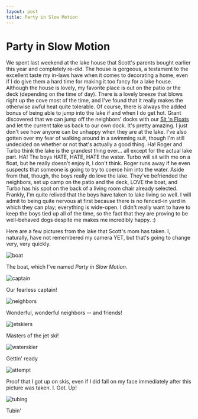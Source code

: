 ```yaml
---
layout: post
title: Party in Slow Motion
---
```


Party in Slow Motion
===================
We spent last weekend at the lake house that Scott's parents bought earlier this year and completely re-did. The house is gorgeous, a testament to the excellent taste my in-laws have when it comes to decorating a home, even if I do give them a 
hard time for making it too fancy for a lake house. Although the house is lovely, my favorite place is out on the patio or the deck (depending on the time of day). There is a lovely breeze that blows right up the cove most of the time, 
and I've found that it really makes the otherwise awful heat quite tolerable. Of course, there is always the added bonus of being able to jump into the lake if and when I do get hot. Grant discovered that we can jump off the neighbors' 
docks with our [Sit 'n Floats](http://www.amazon.com/dp/B000OV0X4S/ref=asc_df_B000OV0X4S2052471?smid=A3BFTJF7TA5CPX&tag=hyprod-20&linkCode=asn&creative=395129&creativeASIN=B000OV0X4S&hvpos=1o4&hvexid=&hvnetw=g&hvrand=6301643011048671890&hvpone=&hvptwo=&hvqmt=)
and let the current take us back to our own dock. It's pretty amazing. I just don't see how anyone can be unhappy when they are at the lake. I've also gotten over my fear of walking around in a swimming suit, though I'm still undecided on whether or not that's actually a good thing. Ha! 
Roger and Turbo think the lake is the grandest thing ever... all except for the actual lake part. HA! The boys HATE, HATE, HATE the water. Turbo will sit with me on a float, but he really doesn't enjoy it, I don't think. Roger runs 
away if he even suspects that someone is going to try to coerce him into the water. Aside from that, though, the boys really do love the lake. They've befriended the neighbors, set up camp on the patio and the deck, LOVE the boat, 
and Turbo has his spot on the back of a living room chair already selected. Frankly, I'm quite relived that the boys have taken to lake living so well. I will admit to being quite nervous at first because there is no fenced-in yard
in which they can play; everything is wide-open. I didn't really want to have to keep the boys tied up all of the time, so the fact that they are proving to be well-behaved dogs despite me makes me incredibly happy. :) 

Here are a few pictures from the lake that Scott's mom has taken. I, naturally, have not remembered my camera YET, but that's going to change very, very quickly. 

![boat](http://i1230.photobucket.com/albums/ee481/ptkatz/Blog%20Pictures/IMG_4599.jpg)

The boat, which I've named *Party in Slow Motion.*

![captain](http://i1230.photobucket.com/albums/ee481/ptkatz/Blog%20Pictures/IMG_4609.jpg)

Our fearless captain!

![neighbors](http://i1230.photobucket.com/albums/ee481/ptkatz/Blog%20Pictures/IMG_4612.jpg)

Wonderful, wonderful neighbors -- and friends!

![jetskiers](http://i1230.photobucket.com/albums/ee481/ptkatz/Blog%20Pictures/IMG_4763.jpg)

Masters of the jet ski!

![waterskier](http://i1230.photobucket.com/albums/ee481/ptkatz/Blog%20Pictures/IMG_4902.jpg)

Gettin' ready

![attempt](http://i1230.photobucket.com/albums/ee481/ptkatz/Blog%20Pictures/IMG_4939.jpg)

Proof that I got up on skis, even if I did fall on my face immediately after this picture was taken. I. Got. Up!

![tubing](http://i1230.photobucket.com/albums/ee481/ptkatz/Blog%20Pictures/IMG_4809.jpg)

Tubin'